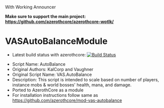 With Working Announcer

<b>Make sure to support the main project:
https://github.com/azerothcore/azerothcore-wotlk/</b>
# VASAutoBalanceModule
- Latest build status with azerothcore: [![Build Status](https://travis-ci.org/azerothcore/mod-vas-autobalance.svg?branch=master)](https://travis-ci.org/azerothcore/mod-vas-autobalance)
* Script Name: AutoBalance
* Original Authors: KalCorp and Vaughner
* Original Script Name: VAS.AutoBalance
* Description: This script is intended to scale based on number of players, instance mobs & world bosses' health, mana, and damage.
* Ported to AzerothCore as a module
* For installation instructions follow same as https://github.com/azerothcore/mod-vas-autobalance


